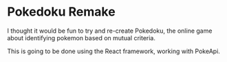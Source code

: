 
# Pokedoku Remake
I thought it would be fun to try and re-create Pokedoku, the online game about identifying pokemon based on mutual criteria. 

This is going to be done using the React framework, working with PokeApi. 

